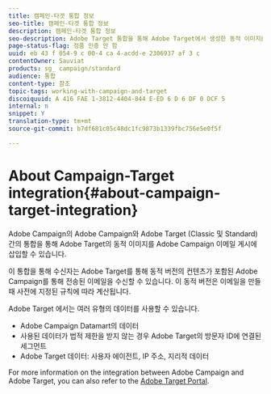 ```yaml
---
title: 캠페인-타겟 통합 정보
seo-title: 캠페인-타겟 통합 정보
description: 캠페인-타겟 통합 정보
seo-description: Adobe Target 통합을 통해 Adobe Target에서 생성한 동적 이미지를 Adobe Campaign 메시지에 삽입할 수 있습니다.
page-status-flag: 정품 인증 안 함
uuid: eb 43 f 054-9 c 00-4 ca 4-acdd-e 2306937 af 3 c
contentOwner: Sauviat
products: sg_ campaign/standard
audience: 통합
content-type: 참조
topic-tags: working-with-campaign-and-target
discoiquuid: A 416 FAE 1-3812-4404-844 E-ED 6 D 6 DF 0 DCF 5
internal: n
snippet: Y
translation-type: tm+mt
source-git-commit: b7df681c05c48dc1fc9873b1339fbc756e5e0f5f

---
```



# About Campaign-Target integration{#about-campaign-target-integration}

Adobe Campaign의 Adobe Campaign와 Adobe Target (Classic 및 Standard) 간의 통합을 통해 Adobe Target의 동적 이미지를 Adobe Campaign 이메일 게시에 삽입할 수 있습니다.

이 통합을 통해 수신자는 Adobe Target를 통해 동적 버전의 컨텐츠가 포함된 Adobe Campaign를 통해 전송된 이메일을 수신할 수 있습니다. 이 동적 버전은 이메일을 만들 때 사전에 지정된 규칙에 따라 계산됩니다.

Adobe Target 에서는 여러 유형의 데이터를 사용할 수 있습니다.

* Adobe Campaign Datamart의 데이터
* 사용된 데이터가 법적 제한을 받지 않는 경우 Adobe Target의 방문자 ID에 연결된 세그먼트
* Adobe Target 데이터: 사용자 에이전트, IP 주소, 지리적 데이터

For more information on the integration between Adobe Campaign and Adobe Target, you can also refer to the [Adobe Target Portal](https://marketing.adobe.com/resources/help/en_US/target/a4t/c_campaign_and_target.html).
